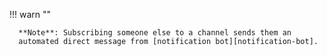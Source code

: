 !!! warn ""

      **Note**: Subscribing someone else to a channel sends them an
      automated direct message from [notification bot][notification-bot].

[notification-bot]: /help/configure-automated-notices
